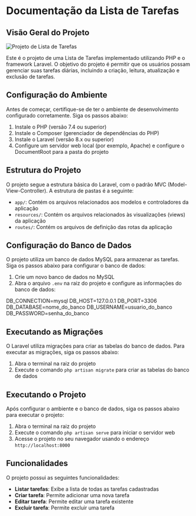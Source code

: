 # Documentação da Lista de Tarefas

## Visão Geral do Projeto

![Projeto de Lista de Tarefas](./Screenshot_2.png)

Este é o projeto de uma Lista de Tarefas implementado utilizando PHP e o framework Laravel. O objetivo do projeto é permitir que os usuários possam gerenciar suas tarefas diárias, incluindo a criação, leitura, atualização e exclusão de tarefas.

## Configuração do Ambiente

Antes de começar, certifique-se de ter o ambiente de desenvolvimento configurado corretamente. Siga os passos abaixo:

1. Instale o PHP (versão 7.4 ou superior)
2. Instale o Composer (gerenciador de dependências do PHP)
3. Instale o Laravel (versão 8.x ou superior)
4. Configure um servidor web local (por exemplo, Apache) e configure o DocumentRoot para a pasta do projeto

## Estrutura do Projeto

O projeto segue a estrutura básica do Laravel, com o padrão MVC (Model-View-Controller). A estrutura de pastas é a seguinte:

- `app/`: Contém os arquivos relacionados aos modelos e controladores da aplicação
- `resources/`: Contém os arquivos relacionados às visualizações (views) da aplicação
- `routes/`: Contém os arquivos de definição das rotas da aplicação

## Configuração do Banco de Dados

O projeto utiliza um banco de dados MySQL para armazenar as tarefas. Siga os passos abaixo para configurar o banco de dados:

1. Crie um novo banco de dados no MySQL
2. Abra o arquivo `.env` na raiz do projeto e configure as informações do banco de dados:

DB_CONNECTION=mysql
DB_HOST=127.0.0.1
DB_PORT=3306
DB_DATABASE=nome_do_banco
DB_USERNAME=usuario_do_banco
DB_PASSWORD=senha_do_banco

## Executando as Migrações

O Laravel utiliza migrações para criar as tabelas do banco de dados. Para executar as migrações, siga os passos abaixo:

1. Abra o terminal na raiz do projeto
2. Execute o comando `php artisan migrate` para criar as tabelas do banco de dados

## Executando o Projeto

Após configurar o ambiente e o banco de dados, siga os passos abaixo para executar o projeto:

1. Abra o terminal na raiz do projeto
2. Execute o comando `php artisan serve` para iniciar o servidor web
3. Acesse o projeto no seu navegador usando o endereço `http://localhost:8000`

## Funcionalidades

O projeto possui as seguintes funcionalidades:

- **Listar tarefas**: Exibe a lista de todas as tarefas cadastradas
- **Criar tarefa**: Permite adicionar uma nova tarefa
- **Editar tarefa**: Permite editar uma tarefa existente
- **Excluir tarefa**: Permite excluir uma tarefa
